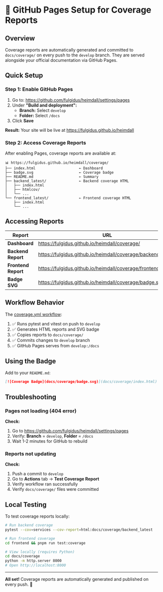 # 🚀 GitHub Pages Setup for Coverage Reports

## Overview

Coverage reports are automatically generated and committed to `docs/coverage/` on every push to the `develop` branch. They are served alongside your official documentation via GitHub Pages.

## Quick Setup

### Step 1: Enable GitHub Pages

1. Go to: https://github.com/fulgidus/heimdall/settings/pages
2. Under **"Build and deployment":**
   - **Branch:** Select `develop`
   - **Folder:** Select `/docs`
3. Click **Save**

**Result:** Your site will be live at https://fulgidus.github.io/heimdall

### Step 2: Access Coverage Reports

After enabling Pages, coverage reports are available at:

```
📊 https://fulgidus.github.io/heimdall/coverage/
├── index.html                    ← Dashboard
├── badge.svg                     ← Coverage badge
├── README.md                     ← Summary
├── backend_latest/               ← Backend coverage HTML
│   ├── index.html
│   ├── htmlcov/
│   └── ...
└── frontend_latest/              ← Frontend coverage HTML
    ├── index.html
    └── ...
```

## Accessing Reports

| Report | URL |
|--------|-----|
| **Dashboard** | https://fulgidus.github.io/heimdall/coverage/ |
| **Backend Report** | https://fulgidus.github.io/heimdall/coverage/backend_latest/ |
| **Frontend Report** | https://fulgidus.github.io/heimdall/coverage/frontend_latest/ |
| **Badge SVG** | https://fulgidus.github.io/heimdall/coverage/badge.svg |

## Workflow Behavior

The [coverage.yml workflow](.github/workflows/coverage.yml):

1. ✅ Runs pytest and vitest on push to `develop`
2. ✅ Generates HTML reports and SVG badge
3. ✅ Copies reports to `docs/coverage/`
4. ✅ Commits changes to `develop` branch
5. ✅ GitHub Pages serves from `develop:/docs`

## Using the Badge

Add to your `README.md`:

```markdown
[![Coverage Badge](docs/coverage/badge.svg)](docs/coverage/index.html)
```

## Troubleshooting

### Pages not loading (404 error)

**Check:**
1. Go to https://github.com/fulgidus/heimdall/settings/pages
2. Verify: **Branch** = `develop`, **Folder** = `/docs`
3. Wait 1-2 minutes for GitHub to rebuild

### Reports not updating

**Check:**
1. Push a commit to `develop`
2. Go to **Actions** tab → **Test Coverage Report**
3. Verify workflow ran successfully
4. Verify `docs/coverage/` files were committed

## Local Testing

To test coverage reports locally:

```bash
# Run backend coverage
pytest --cov=services --cov-report=html:docs/coverage/backend_latest

# Run frontend coverage
cd frontend && pnpm run test:coverage

# View locally (requires Python)
cd docs/coverage
python -m http.server 8000
# Open http://localhost:8000
```

---

**All set!** Coverage reports are automatically generated and published on every push. 🎉
